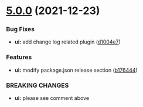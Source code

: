 # [5.0.0](https://github.com/mengzhou44/semantic-demo/compare/v4.1.0...v5.0.0) (2021-12-23)


### Bug Fixes

* **ui:** add change log related  plugin ([d1004e7](https://github.com/mengzhou44/semantic-demo/commit/d1004e7e1aba86569e0977ccdb2a0e6355981f10))


### Features

* **ui:** modify package.json release section ([b176444](https://github.com/mengzhou44/semantic-demo/commit/b176444a77ab6582df1fe090d85c995ee20be0e1))


### BREAKING CHANGES

* **ui:** please see comment above
